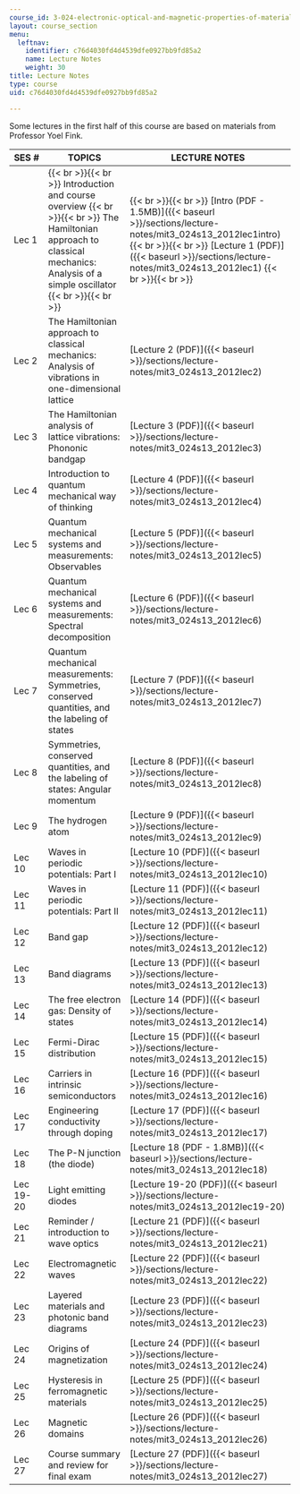 ```yaml
---
course_id: 3-024-electronic-optical-and-magnetic-properties-of-materials-spring-2013
layout: course_section
menu:
  leftnav:
    identifier: c76d4030fd4d4539dfe0927bb9fd85a2
    name: Lecture Notes
    weight: 30
title: Lecture Notes
type: course
uid: c76d4030fd4d4539dfe0927bb9fd85a2

---
```


Some lectures in the first half of this course are based on materials from Professor Yoel Fink.

| SES # | TOPICS | LECTURE NOTES |
| --- | --- | --- |
| Lec 1 |  {{< br >}}{{< br >}} Introduction and course overview {{< br >}}{{< br >}} The Hamiltonian approach to classical mechanics: Analysis of a simple oscillator {{< br >}}{{< br >}}  |  {{< br >}}{{< br >}} [Intro (PDF - 1.5MB)]({{< baseurl >}}/sections/lecture-notes/mit3_024s13_2012lec1intro) {{< br >}}{{< br >}} [Lecture 1 (PDF)]({{< baseurl >}}/sections/lecture-notes/mit3_024s13_2012lec1) {{< br >}}{{< br >}}  |
| Lec 2 | The Hamiltonian approach to classical mechanics: Analysis of vibrations in one-dimensional lattice | [Lecture 2 (PDF)]({{< baseurl >}}/sections/lecture-notes/mit3_024s13_2012lec2) |
| Lec 3 | The Hamiltonian analysis of lattice vibrations: Phononic bandgap | [Lecture 3 (PDF)]({{< baseurl >}}/sections/lecture-notes/mit3_024s13_2012lec3) |
| Lec 4 | Introduction to quantum mechanical way of thinking | [Lecture 4 (PDF)]({{< baseurl >}}/sections/lecture-notes/mit3_024s13_2012lec4) |
| Lec 5 | Quantum mechanical systems and measurements: Observables | [Lecture 5 (PDF)]({{< baseurl >}}/sections/lecture-notes/mit3_024s13_2012lec5) |
| Lec 6 | Quantum mechanical systems and measurements: Spectral decomposition | [Lecture 6 (PDF)]({{< baseurl >}}/sections/lecture-notes/mit3_024s13_2012lec6) |
| Lec 7 | Quantum mechanical measurements: Symmetries, conserved quantities, and the labeling of states | [Lecture 7 (PDF)]({{< baseurl >}}/sections/lecture-notes/mit3_024s13_2012lec7) |
| Lec 8 | Symmetries, conserved quantities, and the labeling of states: Angular momentum | [Lecture 8 (PDF)]({{< baseurl >}}/sections/lecture-notes/mit3_024s13_2012lec8) |
| Lec 9 | The hydrogen atom | [Lecture 9 (PDF)]({{< baseurl >}}/sections/lecture-notes/mit3_024s13_2012lec9) |
| Lec 10 | Waves in periodic potentials: Part I | [Lecture 10 (PDF)]({{< baseurl >}}/sections/lecture-notes/mit3_024s13_2012lec10) |
| Lec 11 | Waves in periodic potentials: Part II | [Lecture 11 (PDF)]({{< baseurl >}}/sections/lecture-notes/mit3_024s13_2012lec11) |
| Lec 12 | Band gap | [Lecture 12 (PDF)]({{< baseurl >}}/sections/lecture-notes/mit3_024s13_2012lec12) |
| Lec 13 | Band diagrams | [Lecture 13 (PDF)]({{< baseurl >}}/sections/lecture-notes/mit3_024s13_2012lec13) |
| Lec 14 | The free electron gas: Density of states | [Lecture 14 (PDF)]({{< baseurl >}}/sections/lecture-notes/mit3_024s13_2012lec14) |
| Lec 15 | Fermi-Dirac distribution | [Lecture 15 (PDF)]({{< baseurl >}}/sections/lecture-notes/mit3_024s13_2012lec15) |
| Lec 16 | Carriers in intrinsic semiconductors | [Lecture 16 (PDF)]({{< baseurl >}}/sections/lecture-notes/mit3_024s13_2012lec16) |
| Lec 17 | Engineering conductivity through doping | [Lecture 17 (PDF)]({{< baseurl >}}/sections/lecture-notes/mit3_024s13_2012lec17) |
| Lec 18 | The P-N junction (the diode) | [Lecture 18 (PDF - 1.8MB)]({{< baseurl >}}/sections/lecture-notes/mit3_024s13_2012lec18) |
| Lec 19-20 | Light emitting diodes | [Lecture 19-20 (PDF)]({{< baseurl >}}/sections/lecture-notes/mit3_024s13_2012lec19-20) |
| Lec 21 | Reminder / introduction to wave optics | [Lecture 21 (PDF)]({{< baseurl >}}/sections/lecture-notes/mit3_024s13_2012lec21) |
| Lec 22 | Electromagnetic waves | [Lecture 22 (PDF)]({{< baseurl >}}/sections/lecture-notes/mit3_024s13_2012lec22) |
| Lec 23 | Layered materials and photonic band diagrams | [Lecture 23 (PDF)]({{< baseurl >}}/sections/lecture-notes/mit3_024s13_2012lec23) |
| Lec 24 | Origins of magnetization | [Lecture 24 (PDF)]({{< baseurl >}}/sections/lecture-notes/mit3_024s13_2012lec24) |
| Lec 25 | Hysteresis in ferromagnetic materials | [Lecture 25 (PDF)]({{< baseurl >}}/sections/lecture-notes/mit3_024s13_2012lec25) |
| Lec 26 | Magnetic domains | [Lecture 26 (PDF)]({{< baseurl >}}/sections/lecture-notes/mit3_024s13_2012lec26) |
| Lec 27 | Course summary and review for final exam | [Lecture 27 (PDF)]({{< baseurl >}}/sections/lecture-notes/mit3_024s13_2012lec27)